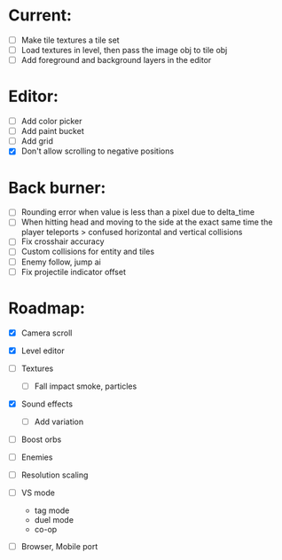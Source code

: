 # Current:

- [ ] Make tile textures a tile set
- [ ] Load textures in level, then pass the image obj to tile obj
- [ ] Add foreground and background layers in the editor

# Editor:

- [ ] Add color picker
- [ ] Add paint bucket
- [ ] Add grid
- [x] Don't allow scrolling to negative positions

# Back burner:

- [ ] Rounding error when value is less than a pixel due to delta_time
- [ ] When hitting head and moving to the side at the exact same time the player teleports > confused horizontal and vertical collisions
- [ ] Fix crosshair accuracy
- [ ] Custom collisions for entity and tiles
- [ ] Enemy follow, jump ai
- [ ] Fix projectile indicator offset

# Roadmap:

- [x] Camera scroll
- [x] Level editor
- [ ] Textures
  - [ ] Fall impact smoke, particles
- [x] Sound effects
  - [ ] Add variation
- [ ] Boost orbs
- [ ] Enemies

- [ ] Resolution scaling

- [ ] VS mode
  - tag mode
  - duel mode
  - co-op
- [ ] Browser, Mobile port

